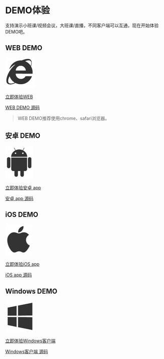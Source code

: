 #  DEMO体验

支持演示小班课/视频会议，大班课/直播，不同客户端可以互通，现在开始体验DEMO吧。

## WEB DEMO

![](/images/demoImage/webImage.png)

[立即体验WEB](https://demo.urtc.com.cn/) 

[WEB DEMO 源码](https://github.com/ucloud/urtc-js-demo) 

> WEB DEMO推荐使用chrome、safari浏览器。 

## 安卓 DEMO

![](/images/demoImage/andriodImage.png)

[立即体验安卓 app](https://fir.im/91cy)

[安卓 app 源码](https://github.com/ucloud/urtc-android-demo) 

## iOS DEMO

![](/images/demoImage/iosImage.png)

[立即体验iOS app](https://fir.im/vy1e)

[iOS app 源码](https://github.com/ucloud/urtc-ios-demo)

## Windows DEMO

![](/images/demoImage/windowsImage.png)

[立即体验Windows客户端](http://urtcdemo.cn-bj.ufileos.com/URTCwindowsDEMOx8620191210.zip) 

[Windows客户端 源码](https://github.com/ucloud/urtc-win-demo)
